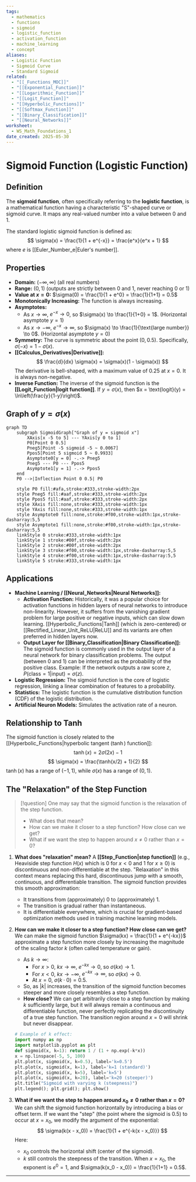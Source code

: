 ```yaml
---
tags:
  - mathematics
  - functions
  - sigmoid
  - logistic_function
  - activation_function
  - machine_learning
  - concept
aliases:
  - Logistic Function
  - Sigmoid Curve
  - Standard Sigmoid
related:
  - "[[_Functions_MOC]]"
  - "[[Exponential_Function]]"
  - "[[Logarithmic_Function]]"
  - "[[Logit_Function]]"
  - "[[Hyperbolic_Functions]]"
  - "[[Softmax_Function]]"
  - "[[Binary_Classification]]"
  - "[[Neural_Networks]]"
worksheet:
  - WS_Math_Foundations_1
date_created: 2025-05-30
---
```

# Sigmoid Function (Logistic Function)

## Definition
The **sigmoid function**, often specifically referring to the **logistic function**, is a mathematical function having a characteristic "S"-shaped curve or sigmoid curve. It maps any real-valued number into a value between 0 and 1.

The standard logistic sigmoid function is defined as:
$$ \sigma(x) = \frac{1}{1 + e^{-x}} = \frac{e^x}{e^x + 1} $$
where $e$ is [[Euler_Number_e|Euler's number]].

## Properties
- **Domain:** $(-\infty, \infty)$ (all real numbers)
- **Range:** $(0, 1)$ (outputs are strictly between 0 and 1, never reaching 0 or 1)
- **Value at $x=0$:** $\sigma(0) = \frac{1}{1 + e^0} = \frac{1}{1+1} = 0.5$
- **Monotonically Increasing:** The function is always increasing.
- **Asymptotes:**
    - As $x \to \infty$, $e^{-x} \to 0$, so $\sigma(x) \to \frac{1}{1+0} = 1$. (Horizontal asymptote $y=1$)
    - As $x \to -\infty$, $e^{-x} \to \infty$, so $\sigma(x) \to \frac{1}{\text{large number}} \to 0$. (Horizontal asymptote $y=0$)
- **Symmetry:** The curve is symmetric about the point $(0, 0.5)$. Specifically, $\sigma(-x) = 1 - \sigma(x)$.
- **[[Calculus_Derivatives|Derivative]]:**
  $$ \frac{d}{dx} \sigma(x) = \sigma(x)(1 - \sigma(x)) $$
  The derivative is bell-shaped, with a maximum value of $0.25$ at $x=0$. It is always non-negative.
- **Inverse Function:** The inverse of the sigmoid function is the **[[Logit_Function|logit function]]**. If $y = \sigma(x)$, then $x = \text{logit}(y) = \ln\left(\frac{y}{1-y}\right)$.

## Graph of $y = \sigma(x)$

```mermaid
graph TD
    subgraph SigmoidGraph["Graph of y = sigmoid x"]
        XAxis[x -5 to 5] --- YAxis[y 0 to 1]
        P0[Point 0 0.5]
        Pneg5[Point -5 sigmoid -5 ~ 0.0067]
        Ppos5[Point 5 sigmoid 5 ~ 0.9933]
        Asymptote0[y = 0] -.-> Pneg5
        Pneg5 --- P0 --- Ppos5
        Asymptote1[y = 1] -.-> Ppos5
    end
    P0 -->|Inflection Point 0 0.5| P0

    style P0 fill:#afa,stroke:#333,stroke-width:2px
    style Pneg5 fill:#aaf,stroke:#333,stroke-width:2px
    style Ppos5 fill:#aaf,stroke:#333,stroke-width:2px
    style XAxis fill:none,stroke:#333,stroke-width:1px
    style YAxis fill:none,stroke:#333,stroke-width:1px
    style Asymptote0 fill:none,stroke:#f00,stroke-width:1px,stroke-dasharray:5,5
    style Asymptote1 fill:none,stroke:#f00,stroke-width:1px,stroke-dasharray:5,5
    linkStyle 0 stroke:#333,stroke-width:1px
    linkStyle 1 stroke:#00f,stroke-width:2px
    linkStyle 2 stroke:#00f,stroke-width:2px
    linkStyle 3 stroke:#f00,stroke-width:1px,stroke-dasharray:5,5
    linkStyle 4 stroke:#f00,stroke-width:1px,stroke-dasharray:5,5
    linkStyle 5 stroke:#333,stroke-width:1px
```

## Applications
- **Machine Learning / [[Neural_Networks|Neural Networks]]:**
    - **Activation Function:** Historically, it was a popular choice for activation functions in hidden layers of neural networks to introduce non-linearity. However, it suffers from the vanishing gradient problem for large positive or negative inputs, which can slow down learning. [[Hyperbolic_Functions|Tanh]] (which is zero-centered) or [[Rectified_Linear_Unit_ReLU|ReLU]] and its variants are often preferred in hidden layers now.
    - **Output Layer for [[Binary_Classification|Binary Classification]]:** The sigmoid function is commonly used in the output layer of a neural network for binary classification problems. The output (between 0 and 1) can be interpreted as the probability of the positive class.
      Example: If the network outputs a raw score $z$, $P(\text{class}=1 | \text{input}) = \sigma(z)$.
- **Logistic Regression:** The sigmoid function is the core of logistic regression, linking a linear combination of features to a probability.
- **Statistics:** The logistic function is the cumulative distribution function (CDF) of the logistic distribution.
- **Artificial Neuron Models:** Simulates the activation rate of a neuron.

## Relationship to Tanh
The sigmoid function is closely related to the [[Hyperbolic_Functions|hyperbolic tangent ($\tanh$) function]]:
$$ \tanh(x) = 2\sigma(2x) - 1 $$
$$ \sigma(x) = \frac{\tanh(x/2) + 1}{2} $$
$\tanh(x)$ has a range of $(-1, 1)$, while $\sigma(x)$ has a range of $(0, 1)$.

## The "Relaxation" of the Step Function

>[!question] One may say that the sigmoid function is the relaxation of the step function.
>    - What does that mean?
>    - How can we make it closer to a step function? How close can we get?
>    - What if we want the step to happen around $x \neq 0$ rather than $x=0$?

1.  **What does "relaxation" mean?**
    A **[[Step_Function|step function]]** (e.g., Heaviside step function $H(x)$ which is 0 for $x<0$ and 1 for $x \ge 0$) is discontinuous and non-differentiable at the step. "Relaxation" in this context means replacing this hard, discontinuous jump with a smooth, continuous, and differentiable transition. The sigmoid function provides this smooth approximation:
    - It transitions from (approximately) 0 to (approximately) 1.
    - The transition is gradual rather than instantaneous.
    - It is differentiable everywhere, which is crucial for gradient-based optimization methods used in training machine learning models.

2.  **How can we make it closer to a step function? How close can we get?**
    We can make the sigmoid function $\sigma(kx) = \frac{1}{1 + e^{-kx}}$ approximate a step function more closely by increasing the magnitude of the scaling factor $k$ (often called temperature or gain).
    - As $k \to \infty$:
        - For $x > 0$, $kx \to \infty$, $e^{-kx} \to 0$, so $\sigma(kx) \to 1$.
        - For $x < 0$, $kx \to -\infty$, $e^{-kx} \to \infty$, so $\sigma(kx) \to 0$.
        - At $x=0$, $\sigma(k \cdot 0) = 0.5$.
    - So, as $|k|$ increases, the transition of the sigmoid function becomes steeper and more closely resembles a step function.
    - **How close?** We can get arbitrarily close to a step function by making $k$ sufficiently large, but it will always remain a continuous and differentiable function, never perfectly replicating the discontinuity of a true step function. The transition region around $x=0$ will shrink but never disappear.

    ```python
    # Example of k effect:
    import numpy as np
    import matplotlib.pyplot as plt
    def sigmoid(x, k=1): return 1 / (1 + np.exp(-k*x))
    x = np.linspace(-5, 5, 100)
    plt.plot(x, sigmoid(x, k=0.5), label='k=0.5')
    plt.plot(x, sigmoid(x, k=1), label='k=1 (standard)')
    plt.plot(x, sigmoid(x, k=5), label='k=5')
    plt.plot(x, sigmoid(x, k=20), label='k=20 (steeper)')
    plt.title("Sigmoid with varying k (steepness)")
    plt.legend(); plt.grid(); plt.show()
    ```

3.  **What if we want the step to happen around $x_0 \neq 0$ rather than $x=0$?**
    We can shift the sigmoid function horizontally by introducing a bias or offset term. If we want the "step" (the point where the sigmoid is 0.5) to occur at $x = x_0$, we modify the argument of the exponential:
    $$ \sigma(k(x - x_0)) = \frac{1}{1 + e^{-k(x - x_0)}} $$
    Here:
    - $x_0$ controls the horizontal shift (center of the sigmoid).
    - $k$ still controls the steepness of the transition.
    When $x = x_0$, the exponent is $e^0 = 1$, and $\sigma(k(x_0 - x_0)) = \frac{1}{1+1} = 0.5$.

---